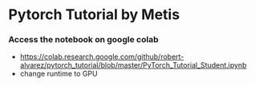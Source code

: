 # Pytorch Tutorial by Metis

### Access the notebook on google colab
- https://colab.research.google.com/github/robert-alvarez/pytorch_tutorial/blob/master/PyTorch_Tutorial_Student.ipynb
- change runtime to GPU
